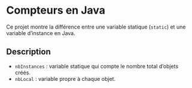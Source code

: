 # Compteurs en Java

Ce projet montre la différence entre une variable statique (`static`) et une variable d’instance en Java.

## Description

- `nbInstances` : variable statique qui compte le nombre total d’objets créés.
- `nbLocal` : variable propre à chaque objet.


